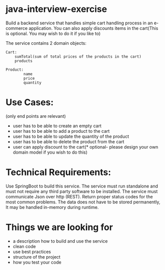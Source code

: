 # java-interview-exercise



Build a backend service that handles simple cart handling process in an e-commerce 
application. You can also apply discounts items in the cart(This is optional. 
You may wish to do it if you like to)

The service contains 2 domain objects:

    Cart:
        sumTotal(sum of total prices of the products in the cart)
        products
        
    Product:
            name
            price
            quantity
    
# Use Cases:
(only end points are relevant)
 * user has to be able to create an empty cart
 * user has to be able to add a product to the cart
 * user has to be able to update the quantity of the product
 * user has to be able to delete the product from the cart
 * user can apply discount to the cart(* optional- please design your own domain model if you wish to do this)
 
# Technical Requirements:
Use SpringBoot to build this service. The service must run standalone and must not 
require any third party software to be installed. The service must communicate Json
over http (REST). Return proper status codes for the most common problems. 
The data does not have to be stored permanently, It may be handled in-memory 
during runtime.

# Things we are looking for
* a description how to build and use the service
* clean code
* use best practices
* structure of the project
* how you test your code


 